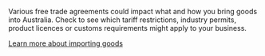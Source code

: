 Various free trade agreements could impact what and how you bring goods into Australia. Check to see which tariff restrictions, industry permits, product licences or customs requirements might apply to your business.

[Learn more about importing goods](#)